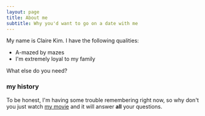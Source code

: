 ```yaml
---
layout: page
title: About me
subtitle: Why you'd want to go on a date with me
---
```


My name is Claire Kim. I have the following qualities:

- A-mazed by mazes
- I'm extremely loyal to my family

What else do you need?

### my history

To be honest, I'm having some trouble remembering right now, so why don't you just watch [my movie](https://en.wikipedia.org/wiki/The_Princess_Bride_%28film%29) and it will answer **all** your questions.

